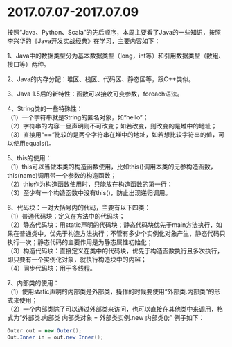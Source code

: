 2017.07.07-2017.07.09
=======

按照“Java、Python、Scala”的先后顺序，本周主要看了Java的一些知识，按照李兴华的《Java开发实战经典》在学习，主要内容如下：<br>

1、Java中的数据类型分为基本数据类型（long，int等）和引用数据类型（数组、接口等）两种。<br>

2、Java的内存分配：堆区、栈区、代码区、静态区等，跟C++类似。<br>

3、Java 1.5后的新特性：函数可以接收可变参数，foreach语法。<br>

4、String类的一些特殊性：<br>
（1）一个字符串就是String的匿名对象，如“hello”；<br>
（2）字符串的内容一旦声明则不可改变；如若改变，则改变的是堆中的地址；<br>
（3）直接用“==”比较的是两个字符串在堆中的地址，如若想比较字符串的值，可以使用equals()。<br>

5、this的使用：<br>
（1）this可以当做本类的构造函数使用，比如this()调用本类的无参构造函数，this(name)调用带一个参数的构造函数；<br>
（2）this作为构造函数使用时，只能放在构造函数的第一行；<br>
（3）至少有一个构造函数中没有this()，防止出现递归调用。<br>

6、代码块：一对大括号内的代码，主要有以下四类：<br>
（1）普通代码块；定义在方法中的代码块；<br>
（2）静态代码块：用static声明的代码块；静态代码块优先于main方法执行，如果在普通类中，优先于构造方法执行；不管有多少个实例化对象产生，静态代码只执行一次；静态代码的主要作用是为静态属性初始化；<br>
（3）构造代码块：直接定义在类中的代码块，优先于构造函数执行且多次执行，即只要有一个实例化对象，就执行构造块中的内容；<br>
（4）同步代码块：用于多线程。<br>

7、内部类的使用：<br>
（1）使用static声明的内部类是外部类，操作的时候要使用“外部类.内部类”的形式来使用；<br>
（2）一个内部类除了可以通过外部类来访问，也可以直接在其他类中来调用，格式为“外部类.内部类 内部类对象 = 外部类实例.new 内部类();”	例子如下：<br>
```Java
Outer out = new Outer();
Out.Inner in = out.new Inner();
```
